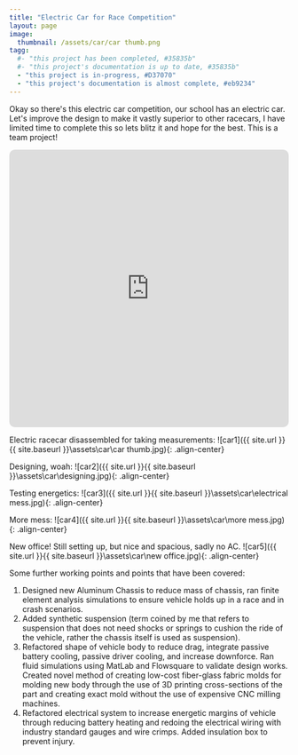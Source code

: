 ```yaml
---
title: "Electric Car for Race Competition"
layout: page
image:
  thumbnail: /assets/car/car thumb.png
tagg:
  #- "this project has been completed, #35835b"
  #- "this project's documentation is up to date, #35835b"
  - "this project is in-progress, #D37070"
  - "this project's documentation is almost complete, #eb9234"
---
```


Okay so there's this electric car competition, our school has an electric car. Let's improve the design to make it vastly superior to other racecars, I have limited time to complete this so lets blitz it and hope for the best. This is a team project!
  <iframe width="100%" height="500px" src="https://www.youtube.com/embed/g_upgBN0yWs?si=bb8o198xbWuEm0Bk" title="YouTube video player" frameborder="0" allow="accelerometer; autoplay; clipboard-write; encrypted-media; gyroscope; picture-in-picture; web-share" allowfullscreen style="border-radius: 10px;"></iframe>

Electric racecar disassembled for taking measurements:
![car1]({{ site.url }}{{ site.baseurl }}\assets\car\car thumb.jpg){: .align-center}

Designing, woah:
![car2]({{ site.url }}{{ site.baseurl }}\assets\car\designing.jpg){: .align-center}

Testing energetics:
![car3]({{ site.url }}{{ site.baseurl }}\assets\car\electrical mess.jpg){: .align-center}

More mess:
![car4]({{ site.url }}{{ site.baseurl }}\assets\car\more mess.jpg){: .align-center}

New office! Still setting up, but nice and spacious, sadly no AC.
![car5]({{ site.url }}{{ site.baseurl }}\assets\car\new office.jpg){: .align-center}

Some further working points and points that have been covered:
1. Designed new Aluminum Chassis to reduce mass of chassis, ran finite element analysis simulations to ensure vehicle holds up in a race and in crash scenarios.
2. Added synthetic suspension (term coined by me that refers to suspension that does not need shocks or springs to cushion the ride of the vehicle, rather the chassis itself is used as suspension).
3. Refactored shape of vehicle body to reduce drag, integrate passive battery cooling, passive driver cooling, and increase downforce. Ran fluid simulations using MatLab and Flowsquare to validate design works. Created novel method of creating low-cost fiber-glass fabric molds for molding new body through the use of 3D printing cross-sections of the part and creating exact mold without the use of expensive CNC milling machines.
4. Refactored electrical system to increase energetic margins of vehicle through reducing battery heating and redoing the electrical wiring with industry standard gauges and wire crimps. Added insulation box to prevent injury.
